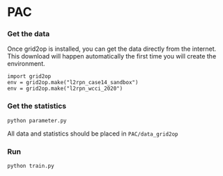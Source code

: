 # PAC

### Get the data
Once grid2op is installed, you can get the data directly from the internet. This download will happen automatically the first time you will create the environment.

```
import grid2op
env = grid2op.make("l2rpn_case14_sandbox")
env = grid2op.make("l2rpn_wcci_2020")
```

### Get the statistics
```
python parameter.py
```

All data and statistics should be placed in `PAC/data_grid2op`


### Run
```
python train.py
```